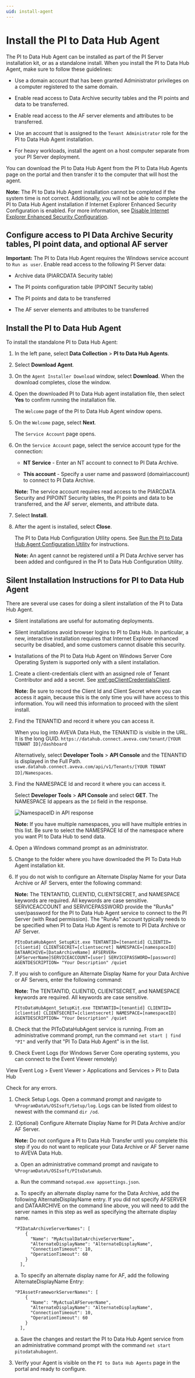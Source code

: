 ```yaml
---
uid: install-agent
---
```


# Install the PI to Data Hub Agent

The PI to Data Hub Agent can be installed as part of the PI Server installation kit, or as a standalone install. When you install the PI to Data Hub Agent, make sure to follow these guidelines:

- Use a domain account that has been granted Administrator privileges on a computer registered to the same domain.

- Enable read access to Data Archive security tables and the PI points and data to be transferred.

- Enable read access to the AF server elements and attributes to be transferred.

- Use an account that is assigned to the `Tenant Administrator` role for the PI to Data Hub Agent installation.

- For heavy workloads, install the agent on a host computer separate from your PI Server deployment.

You can download the PI to Data Hub Agent from the PI to Data Hub Agents page on the portal and then transfer it to the computer that will host the agent.

**Note:** The PI to Data Hub Agent installation cannot be completed if the system time is not correct. Additionally, you will not be able to complete the PI to Data Hub Agent installation if Internet Explorer Enhanced Security Configuration is enabled. For more information, see [Disable Internet Explorer Enhanced Security Configuration](xref:disable-ie-security). 

## Configure access to PI Data Archive Security tables, PI point data, and optional AF server

**Important:** The PI to Data Hub Agent requires the Windows service account to `Run as user`. Enable read access to the following PI Server data:

- Archive data (PIARCDATA Security table)

- The PI points configuration table (PIPOINT Security table)

- The PI points and data to be transferred

- The AF server elements and attributes to be transferred 

## Install the PI to Data Hub Agent

To install the standalone PI to Data Hub Agent:

1. In the left pane, select **Data Collection** > **PI to Data Hub Agents**.

1. Select **Download Agent**.

1. On the `Agent Installer Download` window, select **Download**. When the download completes, close the window.

1. Open the downloaded PI to Data Hub agent installation file, then select **Yes** to confirm running the installation file.
   
   The `Welcome` page of the PI to Data Hub Agent window opens.

1. On the `Welcome` page, select **Next**.

   The `Service Account` page opens.

1. On the `Service Account` page, select the service account type for the connection:

   - **NT Service** - Enter an NT account to connect to PI Data Archive.

   - **This account** - Specify a user name and password (domain\account) to connect to PI Data Archive.

   **Note:** The service account requires read access to the PIARCDATA Security and PIPOINT Security tables, the PI points and data to be transferred, and the AF server, elements, and attribute data.

1. Select **Install**.

1. After the agent is installed, select **Close**.

   The PI to Data Hub Configuration Utility opens. See [Run the PI to Data Hub Agent Configuration Utility](xref:pi-to-ocs-utility) for instructions.

   **Note:** An agent cannot be registered until a PI Data Archive server has been added and configured in the PI to Data Hub Configuration Utility.

## Silent Installation Instructions for PI to Data Hub Agent 

There are several use cases for doing a silent installation of the PI to Data Hub Agent. 

- Silent installations are useful for automating deployments. 

- Silent installations avoid browser logins to PI to Data Hub. In particular, a new, interactive installation requires that Internet Explorer enhanced security be disabled, and some customers cannot disable this security. 

- Installations of the PI to Data Hub Agent on Windows Server Core Operating System is supported only with a silent installation. 

1. Create a client-credentials client with an assigned role of Tenant Contributor and add a secret. See <xref:gpClientCredentialsClient>.

   **Note:** Be sure to record the Client Id and Client Secret where you can access it again, because this is the only time you will have access to this information. You will need this information to proceed with the silent install. 

1. Find the TENANTID and record it where you can access it.

   When you log into AVEVA Data Hub, the TENANTID is visible in the URL. It is the long GUID.
   `https://datahub.connect.aveva.com/tenant/[YOUR TENANT ID]/dashboard`

   Alternatively, select **Developer Tools** > **API Console** and the TENANTID is displayed in the Full Path.
   `uswe.datahub.connect.aveva.com/api/v1/Tenants/[YOUR TENANT ID]/Namespaces`. 

1. Find the NAMESPACE Id and record it where you can access it.

   Select **Developer Tools** > **API Console** and select **GET**. The NAMESPACE Id appears as the `Id` field in the response.

   ![NamespaceID in API response](../../images/namespace-id.png)

   **Note:** If you have multiple namespaces, you will have multiple entries in this list. Be sure to select the NAMESPACE Id of the namespace where you want PI to Data Hub to send data. 

1. Open a Windows command prompt as an administrator.

1. Change to the folder where you have downloaded the PI To Data Hub Agent installation kit. 

1. If you do not wish to configure an Alternate Display Name for your Data Archive or AF Servers, enter the following command: 

   **Note:** The TENTANTID, CLIENTID, CLIENTSECRET, and NAMESPACE keywords are required. All keywords are case sensitive. SERVICEACCOUNT and SERVICEPASSWORD provide the "RunAs" user/password for the PI to Data Hub Agent service to connect to the PI Server (with Read permission). The "RunAs" account typically needs to be specified when PI to Data Hub Agent is remote to PI Data Archive or AF Server. 

   `PItoDataHubAgent_SetupKit.exe TENTANTID=[tenantid] CLIENTID=[clientid] CLIENTSECRET=[clientsecret] NAMESPACE=[namespaceID] DATAARCHIVE=[DataArchiveName] AFSERVER=[AFServerName]SERVICEACCOUNT=[user] SERVICEPASSWORD=[password] AGENTDESCRIPTION= "Your Description" /quiet`

1. If you wish to configure an Alternate Display Name for your Data Archive or AF Servers, enter the following command:

   **Note:** The TENTANTID, CLIENTID, CLIENTSECRET, and NAMESPACE keywords are required. All keywords are case sensitive. 

   `PItoDataHubAgent_SetupKit.exe TENTANTID=[tenantid] CLIENTID=[clientid] CLIENTSECRET=[clientsecret] NAMESPACE=[namespaceID] AGENTDESCRIPTION= "Your Description" /quiet`

1. Check that the PIToDataHubAgent service is running. From an administrative command prompt, run the command `net start | find "PI"` and verify that "PI To Data Hub Agent" is in the list. 

1. Check Event Logs (for Windows Server Core operating systems, you can connect to the Event Viewer remotely) 

View Event Log > Event Viewer > Applications and Services > PI to Data Hub 

Check for any errors. 

1. Check Setup Logs. Open a command prompt and navigate to `%ProgramData%/OSIsoft/Setup/log`. Logs can be listed from oldest to newest with the command `dir /od`.

1. (Optional) Configure Alternate Display Name for PI Data Archive and/or AF Server.

   **Note:** Do not configure a PI to Data Hub Transfer until you complete this step if you do not want to replicate your Data Archive or AF Server name to AVEVA Data Hub. 

   a. Open an administrative command prompt and navigate to `%ProgramData%/OSIsoft/PItoDataHub`.

   a. Run the command `notepad.exe appsettings.json`.

   a. To specify an alternate display name for the Data Archive, add the following AlternateDisplayName entry. If you did not specify AFSERVER and DATAARCHIVE on the command line above, you will need to add the server names in this step as well as specifying the alternate display name. 

      ```
      "PIDataArchiveServerNames": [ 
          { 
            "Name": "MyActualDataArchiveServerName", 
            "AlternateDisplayName": "AlternateDisplayName", 
            "ConnectionTimeout": 10, 
            "OperationTimeout": 60 
          } 
        ],
      ```

   a. To specify an alternate display name for AF, add the following AlternateDisplayName Entry: 

      ```
      "PIAssetFrameworkServerNames": [ 
          { 
            "Name": "MyActualAFServerName", 
            "AlternateDisplayName": "AlternateDisplayName", 
            "ConnectionTimeout": 10, 
            "OperationTimeout": 60 
          } 
        ], 
      ```

   a. Save the changes and restart the PI to Data Hub Agent service from an administrative command prompt with the command `net start pitodatahubagent`.
 
1. Verify your Agent is visible on the `PI to Data Hub Agents` page in the portal and ready to configure. 
